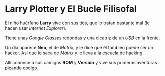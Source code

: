 # Larry Plotter y El Bucle Filisofal

El niño huérfano **Larry** vive con sus tíos, que lo tratan bastante mal (le hacen usar *Internet Explorer*).

Tiene unas *Google Glasses* redondas y una cicatriz de un *USB* en la frente.

Un día aparece **Neo**, el de *Matrix*, y le dice que él también puede ser un hacker.
Así que lo saca de *Matrix* y le lleva a la escuela de hacking.

Allí cononce a sus camigos **ROM** y **Versión** y vive sus primeras aventuras picando código.
